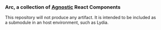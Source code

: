 ### Arc, a collection of [Agnostic](http://en.wiktionary.org/wiki/agnostic) React Components

This repository will not produce any artifact. It is intended to be included
as a submodule in an host environment, such as Lydia.
